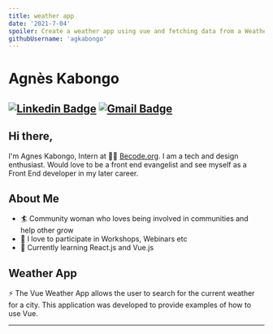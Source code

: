 ```yaml
---
title: weather app
date: '2021-7-04'
spoiler: Create a weather app using vue and fetching data from a Weather API.
githubUsername: 'agkabongo'
---
```


# Agnès Kabongo
[![Linkedin Badge](https://img.shields.io/badge/-agneskabongo-blue?style=flat-square&logo=Linkedin&logoColor=white&link=https://www.linkedin.com/in/agneskabongo/)](https://www.linkedin.com/in/agneskabongo/) [![Gmail Badge](https://img.shields.io/badge/-agkabongo20@gmail.com-c14438?style=flat-square&logo=Gmail&logoColor=white&link=mailto:agkabongo20@gmail.com)](mailto:agkabongo20@gmail.com)
---

## Hi there,           
I'm Agnes Kabongo, Intern at 👨‍💻 [Becode.org](https://becode.org).  I am a tech and design enthusiast. Would love to be a front end evangelist and see myself as a Front End developer in my later career.  

## About Me
- 🏄‍ Community woman who loves being involved in communities and help other grow
- 🌱 I love to participate in Workshops, Webinars etc 
- 👯 Currently learning React.js and Vue.js

## Weather App 
⚡ The Vue Weather App allows the user to search for the current weather for a city.  This application was developed to provide examples of how to use Vue.


---

